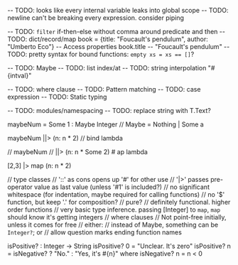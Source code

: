 -- TODO: looks like every internal variable leaks into global scope
-- TODO: newline can't be breaking every expression. consider piping

-- TODO: `filter` if-then-else without comma around predicate and then
-- TODO: dict/record/map
    book = {title: "Foucault's pendulum", author: "Umberto Eco"}
    -- Access properties
    book.title -- "Foucault's pendulum"
-- TODO: pretty syntax for bound functions: `empty xs = xs == []`?

-- TODO: Maybe
  -- TODO: list index/at
-- TODO: string interpolation "#{intval}"

-- TODO: where clause
-- TODO: Pattern matching
-- TODO: case expression
-- TODO: Static typing

-- TODO: modules/namespacing
-- TODO: replace string with T.Text?

maybeNum = Some 1 :  Maybe Integer // Maybe = Nothing | Some a

maybeNum
||> (n: n * 2) // bind lambda

// maybeNum
// ||> (n: n * Some 2) # ap lambda

[2,3]
|> map (n: n * 2)

// type classes
// '::' as cons opens up '#' for other use
// '|>' passes pre-operator value as last value (unless '#1' is included?)
// no significant whitespace (for indentation, maybe required for calling functions)
// no '$' function, but keep '.' for composition?
// pure?
// definitely functional. higher order functions
// very basic type inference. passing [Integer] to `map`, `map` should know it's getting integers
// where clauses
// Not point-free initially, unless it comes for free
// either:
  // instead of Maybe, something can be `Integer?`; or
  // allow question marks ending function names

isPositive? : Integer -> String
isPositive? 0 = "Unclear. It's zero"
isPositive? n = isNegative? ? "No." : "Yes, it's #{n}"
where isNegative? n = n < 0
